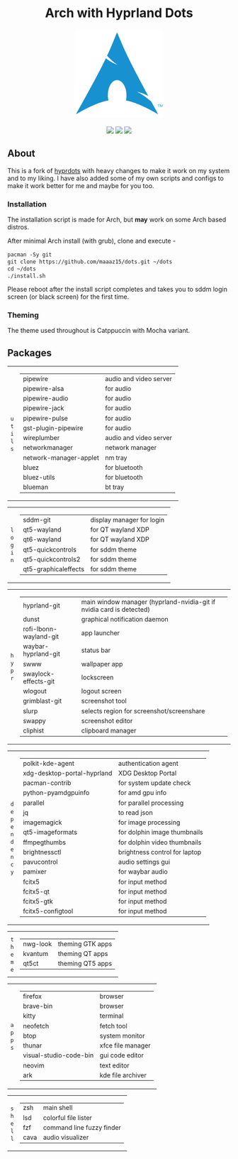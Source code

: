 <div align="center">
  <h1>Arch with Hyprland Dots</h1>
  <img width="200" src="https://raw.githubusercontent.com/maaaz15/dots/main/source/assets/ArchLinux.svg">
  <br>
  <br>
  <img src="https://img.shields.io/github/last-commit/maaaz15/dots?style=for-the-badge&color=ffb4a2&labelColor=201a19">
  <img src="https://img.shields.io/github/stars/maaaz15/dots?style=for-the-badge&color=e6c419&labelColor=1d1b16">
  <img src="https://img.shields.io/github/repo-size/maaaz15/dots?style=for-the-badge&color=a8c7ff&labelColor=1a1b1f">
</div>

## About

This is a fork of [hyprdots](https://github.com/klpod221/klpod0s) with heavy changes to make it work on my system and to my liking. I have also added some of my own scripts and configs to make it work better for me and maybe for you too.

### Installation

The installation script is made for Arch, but **may** work on some Arch based distros.

After minimal Arch install (with grub), clone and execute -

```shell
pacman -Sy git
git clone https://github.com/maaaz15/dots.git ~/dots
cd ~/dots
./install.sh
```

Please reboot after the install script completes and takes you to sddm login screen (or black screen) for the first time.

### Theming

The theme used throughout is Catppuccin with Mocha variant.

## Packages

<table><tr><td>
<code>u</code><br><code>t</code><br><code>i</code><br><code>l</code><br><code>s</code></td><td><table>
    <tr><td>pipewire</td><td>audio and video server</td></tr>
    <tr><td>pipewire-alsa</td><td>for audio</td></tr>
    <tr><td>pipewire-audio</td><td>for audio</td></tr>
    <tr><td>pipewire-jack</td><td>for audio</td></tr>
    <tr><td>pipewire-pulse</td><td>for audio</td></tr>
    <tr><td>gst-plugin-pipewire</td><td>for audio</td></tr>
    <tr><td>wireplumber</td><td>audio and video server</td></tr>
    <tr><td>networkmanager</td><td>network manager</td></tr>
    <tr><td>network-manager-applet</td><td>nm tray</td></tr>
    <tr><td>bluez</td><td>for bluetooth</td></tr>
    <tr><td>bluez-utils</td><td>for bluetooth</td></tr>
    <tr><td>blueman</td><td>bt tray</td></tr></table>
</td></tr></table>

<table><tr><td>
<code>l</code><br><code>o</code><br><code>g</code><br><code>i</code><br><code>n</code></td><td><table>
    <tr><td>sddm-git</td><td>display manager for login</td></tr>
    <tr><td>qt5-wayland</td><td>for QT wayland XDP</td></tr>
    <tr><td>qt6-wayland</td><td>for QT wayland XDP</td></tr>
    <tr><td>qt5-quickcontrols</td><td>for sddm theme</td></tr>
    <tr><td>qt5-quickcontrols2</td><td>for sddm theme</td></tr>
    <tr><td>qt5-graphicaleffects</td><td>for sddm theme</td></tr></table>
</td></tr></table>

<table><tr><td>
<code>h</code><br><code>y</code><br><code>p</code><br><code>r</code></td><td><table>
    <tr><td>hyprland-git</td><td>main window manager (hyprland-nvidia-git if nvidia card is detected)</td></tr>
    <tr><td>dunst</td><td>graphical notification daemon</td></tr>
    <tr><td>rofi-lbonn-wayland-git</td><td>app launcher</td></tr>
    <tr><td>waybar-hyprland-git</td><td>status bar</td></tr>
    <tr><td>swww</td><td>wallpaper app</td></tr>
    <tr><td>swaylock-effects-git</td><td>lockscreen</td></tr>
    <tr><td>wlogout</td><td>logout screen</td></tr>
    <tr><td>grimblast-git</td><td>screenshot tool</td></tr>
    <tr><td>slurp</td><td>selects region for screenshot/screenshare</td></tr>
    <tr><td>swappy</td><td>screenshot editor</td></tr>
    <tr><td>cliphist</td><td>clipboard manager</td></tr></table>
</td></tr></table>

<table><tr><td>
<code>d</code><br><code>e</code><br><code>p</code><br><code>e</code><br><code>n</code><br><code>d</code><br><code>e</code><br><code>n</code><br><code>c</code><br><code>y</code></td><td><table>
    <tr><td>polkit-kde-agent</td><td>authentication agent</td></tr>
    <tr><td>xdg-desktop-portal-hyprland</td><td>XDG Desktop Portal</td></tr>
    <tr><td>pacman-contrib</td><td>for system update check</td></tr>
    <tr><td>python-pyamdgpuinfo</td><td>for amd gpu info</td></tr>
    <tr><td>parallel</td><td>for parallel processing</td></tr>
    <tr><td>jq</td><td>to read json</td></tr>
    <tr><td>imagemagick</td><td>for image processing</td></tr>
    <tr><td>qt5-imageformats</td><td>for dolphin image thumbnails</td></tr>
    <tr><td>ffmpegthumbs</td><td>for dolphin video thumbnails</td></tr>
    <tr><td>brightnessctl</td><td>brightness control for laptop</td></tr>
    <tr><td>pavucontrol</td><td>audio settings gui</td></tr>
    <tr><td>pamixer</td><td>for waybar audio</td></tr>
    <tr><td>fcitx5</td><td>for input method</td></tr>
    <tr><td>fcitx5-qt</td><td>for input method</td></tr>
    <tr><td>fcitx5-gtk</td><td>for input method</td></tr>
    <tr><td>fcitx5-configtool</td><td>for input method</td></tr></table>
</td></tr></table>

<table><tr><td>
<code>t</code><br><code>h</code><br><code>e</code><br><code>m</code><br><code>e</code></td><td><table>
    <tr><td>nwg-look</td><td>theming GTK apps</td></tr>
    <tr><td>kvantum</td><td>theming QT apps</td></tr>
    <tr><td>qt5ct</td><td>theming QT5 apps</td></tr></table>
</td></tr></table>

<table><tr><td>
<code>a</code><br><code>p</code><br><code>p</code><br><code>s</code></td><td><table>
    <tr><td>firefox</td><td>browser</td></tr>
    <tr><td>brave-bin</td><td>browser</td></tr>
    <tr><td>kitty</td><td>terminal</td></tr>
    <tr><td>neofetch</td><td>fetch tool</td></tr>
    <tr><td>btop</td><td>system monitor</td></tr>
    <tr><td>thunar</td><td>xfce file manager</td></tr>
    <tr><td>visual-studio-code-bin</td><td>gui code editor</td></tr>
    <tr><td>neovim</td><td>text editor</td></tr>
    <tr><td>ark</td><td>kde file archiver</td></tr></table>
</td></tr></table>

<table><tr><td>
    <code>s</code><br><code>h</code><br><code>e</code><br><code>l</code><br><code>l</code></td><td><table>
    <tr><td>zsh</td><td>main shell</td></tr>
    <tr><td>lsd</td><td>colorful file lister</td></tr>
    <tr><td>fzf</td><td>command line fuzzy finder</td></tr>
    <tr><td>cava</td><td>audio visualizer</td></tr></table>
</td></tr></table>

